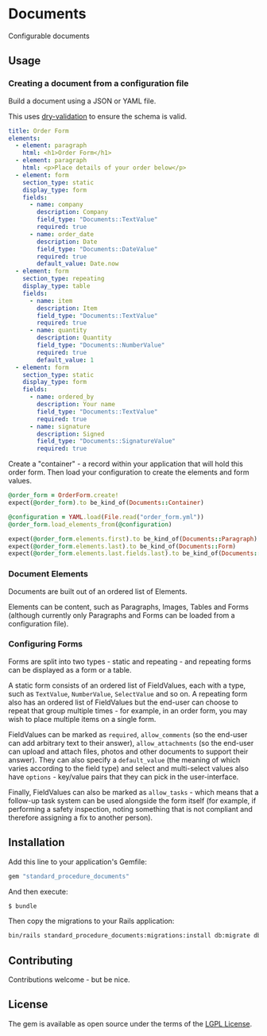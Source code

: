 # Documents
Configurable documents

## Usage

### Creating a document from a configuration file 

Build a document using a JSON or YAML file.

This uses [dry-validation](https://dry-rb.org/gems/dry-validation/1.10/) to ensure the schema is valid.

```yaml
title: Order Form
elements:
  - element: paragraph
    html: <h1>Order Form</h1>
  - element: paragraph
    html: <p>Place details of your order below</p>
  - element: form
    section_type: static
    display_type: form
    fields:
      - name: company
        description: Company
        field_type: "Documents::TextValue"
        required: true
      - name: order_date
        description: Date
        field_type: "Documents::DateValue"
        required: true
        default_value: Date.now 
  - element: form
    section_type: repeating
    display_type: table
    fields:
      - name: item
        description: Item
        field_type: "Documents::TextValue"
        required: true
      - name: quantity
        description: Quantity
        field_type: "Documents::NumberValue"
        required: true
        default_value: 1
  - element: form
    section_type: static
    display_type: form
    fields:
      - name: ordered_by
        description: Your name
        field_type: "Documents::TextValue"
        required: true
      - name: signature
        description: Signed
        field_type: "Documents::SignatureValue"
        required: true
```

Create a "container" - a record within your application that will hold this order form.  Then load your configuration to create the elements and form values.

```ruby
@order_form = OrderForm.create!
expect(@order_form).to be_kind_of(Documents::Container)

@configuration = YAML.load(File.read("order_form.yml"))
@order_form.load_elements_from(@configuration)

expect(@order_form.elements.first).to be_kind_of(Documents::Paragraph)
expect(@order_form.elements.last).to be_kind_of(Documents::Form)
expect(@order_form.elements.last.fields.last).to be_kind_of(Documents::SignatureValue)
```

### Document Elements

Documents are built out of an ordered list of Elements.  

Elements can be content, such as Paragraphs, Images, Tables and Forms (although currently only Paragraphs and Forms can be loaded from a configuration file).

### Configuring Forms

Forms are split into two types - static and repeating - and repeating forms can be displayed as a form or a table.  

A static form consists of an ordered list of FieldValues, each with a type, such as `TextValue`, `NumberValue`, `SelectValue` and so on. A repeating form also has an ordered list of FieldValues but the end-user can choose to repeat that group multiple times - for example, in an order form, you may wish to place multiple items on a single form.  

FieldValues can be marked as `required`, `allow_comments` (so the end-user can add arbitrary text to their answer), `allow_attachments` (so the end-user can upload and attach files, photos and other documents to support their answer).  They can also specify a `default_value` (the meaning of which varies according to the field type) and select and multi-select values also have `options` - key/value pairs that they can pick in the user-interface.  

Finally, FieldValues can also be marked as `allow_tasks` - which means that a follow-up task system can be used alongside the form itself (for example, if performing a safety inspection, noting something that is not compliant and therefore assigning a fix to another person).  

## Installation
Add this line to your application's Gemfile:

```ruby
gem "standard_procedure_documents"
```

And then execute:
```bash
$ bundle
```
Then copy the migrations to your Rails application:
```bash
bin/rails standard_procedure_documents:migrations:install db:migrate db:test:prepare
```

## Contributing
Contributions welcome - but be nice.  

## License
The gem is available as open source under the terms of the [LGPL License](/LICENCE).
